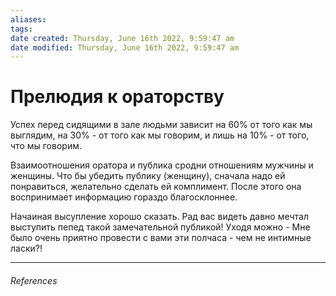 ```yaml
---
aliases: 
tags: 
date created: Thursday, June 16th 2022, 9:59:47 am
date modified: Thursday, June 16th 2022, 9:59:47 am
---
```


# Прелюдия к ораторству

Успех перед сидящими в зале людьми зависит на 60% от того как мы выглядим, на 30% - от того как мы говорим, и лишь на 10% - от того, что мы говорим. 

Взаимоотношения оратора и публика сродни отношениям мужчины и женщины. Что бы убедить публику (женщину), сначала надо ей понравиться, желательно сделать ей комплимент. После этого она воспринимает информацию гораздо благосклоннее.

Начаиная высупление хорошо сказать. Рад вас видеть давно мечтал выступить пепед такой замечательной публикой! Уходя можно - Мне было очень приятно провести с вами эти полчаса - чем не интимные ласки?!

---

###### References
